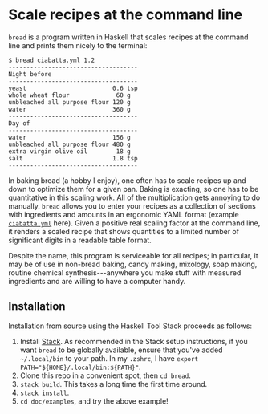 # Scale recipes at the command line

`bread` is a program written in Haskell that scales recipes at the command line
and prints them nicely to the terminal:

```{bash}
$ bread ciabatta.yml 1.2
------------------------------------
Night before
------------------------------------
yeast                        0.6 tsp
whole wheat flour             60 g
unbleached all purpose flour 120 g
water                        360 g
------------------------------------
Day of
------------------------------------
water                        156 g
unbleached all purpose flour 480 g
extra virgin olive oil        18 g
salt                         1.8 tsp
------------------------------------
```

In baking bread (a hobby I enjoy), one often has to scale recipes up and down
to optimize them for a given pan. Baking is exacting, so one has to be
quantitative in this scaling work. All of the multiplication gets annoying to
do manually. `bread` allows you to enter your recipes as a collection of
sections with ingredients and amounts in an ergonomic YAML format (example
[`ciabatta.yml`](./doc/examples/ciabatta.yml) here). Given a positive real
scaling factor at the command line, it renders a scaled recipe that shows
quantities to a limited number of significant digits in a readable table
format.

Despite the name, this program is serviceable for all recipes; in particular,
it may be of use in non-bread baking, candy making, mixology, soap making,
routine chemical synthesis---anywhere you make stuff with measured ingredients
and are willing to have a computer handy.

## Installation

Installation from source using the Haskell Tool Stack proceeds as follows:

1. Install [Stack](https://docs.haskellstack.org/en/stable/README/). As
   recommended in the Stack setup instructions, if you want `bread` to be
   globally available, ensure that you've added `~/.local/bin` to your path.
   In my `.zshrc`, I have `export PATH="${HOME}/.local/bin:${PATH}"`.
1. Clone this repo in a convenient spot, then `cd bread`.
1. `stack build`. This takes a long time the first time around.
1. `stack install`.
1. `cd doc/examples`, and try the above example!
